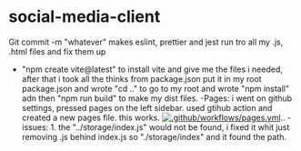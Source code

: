# social-media-client

Git commit -m "whatever" makes eslint, prettier and jest run tro all my .js, .html files and fix them up

- "npm create vite@latest" to install vite and give me the files i needed, after that i took all the thinks from package.json put it in my root package.json and wrote "cd .." to go to my root and wrote "npm install" adn then "npm run build" to make my dist files. 
-Pages: i went on github settings, pressed pages on the left sidebar. used gtihub action and created a new pages file. this works. [![.github/workflows/pages.yml](https://github.com/Sanhamm/social-media-client/actions/workflows/pages.yml/badge.svg)](https://github.com/Sanhamm/social-media-client/actions/workflows/pages.yml)..
-issues: 1. the "../storage/index.js" would not be found, i fixed it whit just removing .js behind index.js so "./storage/index" and it found the path.

